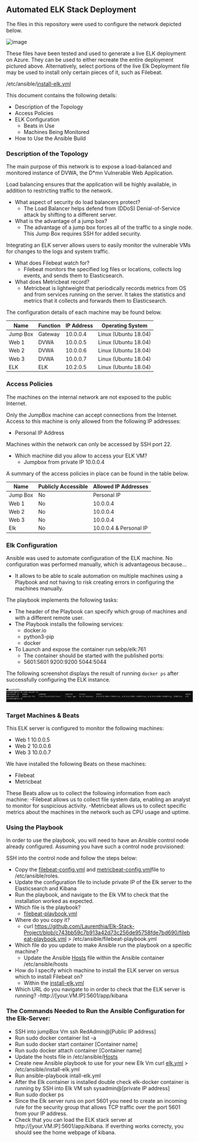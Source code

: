 ## Automated ELK Stack Deployment

The files in this repository were used to configure the network depicted below.

![image](https://user-images.githubusercontent.com/77760636/120901997-1da8d880-c5fb-11eb-942e-d260f01edf5f.png)


These files have been tested and used to generate a live ELK deployment on Azure. They can be used to either recreate the entire deployment pictured above. Alternatively, select portions of the live Elk Deployment file may be used to install only certain pieces of it, such as Filebeat.

  /etc/ansible/[install-elk.yml](https://github.com/Laurenthia/Elk-Stack-Project/blob/0c8b4c9e1e73ad88d03742d3986ea5eb7a5b5db5/install-elk.yml)

This document contains the following details:
- Description of the Topology
- Access Policies
- ELK Configuration
  - Beats in Use
  - Machines Being Monitored
- How to Use the Ansible Build


### Description of the Topology

The main purpose of this network is to expose a load-balanced and monitored instance of DVWA, the D*mn Vulnerable Web Application.

Load balancing ensures that the application will be highly available, in addition to restricting traffic to the network.
- What aspect of security do load balancers protect? 
  -   The Load Balancer helps defend from (DDoS) Denial-of-Service attack by shifting to a different server. 
- What is the advantage of a jump box? 
  -   The advantage of a jump box forces all of the traffic to a single node. This Jump Box requires SSH for added security. 

Integrating an ELK server allows users to easily monitor the vulnerable VMs for changes to the logs and system traffic.
- What does Filebeat watch for?
  - Filebeat monitors the specified log files or locations, collects log events, and sends them to Elasticsearch. 
- What does Metricbeat record?
  - Metricbeat is lightweight that periodically records metrics from OS and from services running on the server. It takes the statistics and metrics that it collects and forwards them to Elasticsearch. 

The configuration details of each machine may be found below.

| Name     | Function | IP Address | Operating System |
|----------|----------|------------|------------------|
| Jump Box | Gateway  | 10.0.0.4   | Linux (Ubuntu 18.04)           |
| Web 1    | DVWA     | 10.0.0.5   | Linux (Ubuntu 18.04)           |
| Web 2    | DVWA     | 10.0.0.6   | Linux (Ubuntu 18.04)           |
| Web 3    | DVWA     | 10.0.0.7   | Linux (Ubuntu 18.04)           |
| ELK      | ELK      | 10.2.0.5   | Linux (Ubuntu 18.04)           |

### Access Policies

The machines on the internal network are not exposed to the public Internet. 

Only the JumpBox machine can accept connections from the Internet. Access to this machine is only allowed from the following IP addresses:
- Personal IP Address

Machines within the network can only be accessed by SSH port 22.
- Which machine did you allow to access your ELK VM? 
  - Jumpbox from private IP 10.0.0.4 

A summary of the access policies in place can be found in the table below.

| Name     | Publicly Accessible | Allowed IP Addresses |
|----------|---------------------|----------------------|
| Jump Box | No                  | Personal IP          |
| Web 1    | No                  | 10.0.0.4             |
| Web 2    | No                  | 10.0.0.4             |
| Web 3    | No                  | 10.0.0.4             |
| Elk      | No                  | 10.0.0.4 & Personal IP|

### Elk Configuration

Ansible was used to automate configuration of the ELK machine. No configuration was performed manually, which is advantageous because...
- It allows to be able to scale automation on multiple machines using a Playbook and not having to risk creating errors in configuring the machines manually.

The playbook implements the following tasks:
 - The header of the Playbook can specify which group of machines and with a different remote user.
 - The Playbook installs the following services:
   -  docker.io
   - python3-pip
   - docker
- To Launch and expose the container run sebp/elk:761 
   - The container should be started with the published ports:
   - 5601:5601 9200:9200 5044:5044   

The following screenshot displays the result of running `docker ps` after successfully configuring the ELK instance.

![image](https://github.com/Laurenthia/Elk-Stack-Project/blob/92a61aa6e847d016c846315c9b11c1558e90efc1/Elkteam_Docker_ps.png)

### Target Machines & Beats
This ELK server is configured to monitor the following machines:
- Web 1 10.0.0.5
- Web 2 10.0.0.6
- Web 3 10.0.0.7

We have installed the following Beats on these machines:
- Filebeat
- Metricbeat

These Beats allow us to collect the following information from each machine:
-Filebeat allows us to collect file system data, enabling an analyst to monitor for suspicious activity.
-Metricbeat allows us to collect specific metrics about the machines in the network such as CPU usage and uptime. 

### Using the Playbook
In order to use the playbook, you will need to have an Ansible control node already configured. Assuming you have such a control node provisioned: 

SSH into the control node and follow the steps below:
- Copy the [filebeat-config.yml](https://github.com/Laurenthia/Elk-Stack-Project/blob/7d02655467eca20f2e33ce092bd37f3b12cba20e/filebeat-config.yml) and [metricbeat-config.yml](https://github.com/Laurenthia/Elk-Stack-Project/blob/0c8b4c9e1e73ad88d03742d3986ea5eb7a5b5db5/metricbeat-config.yml)file to /etc/ansible/roles.
- Update the configuration file to include private IP of the Elk server to the Elasticsearch and Kibana
- Run the playbook, and navigate to the Elk VM to check that the installation worked as expected.
- Which file is the playbook? 
  - [filebeat-playbook.yml](https://github.com/Laurenthia/Elk-Stack-Project/blob/c743bb59c7b913a42d73c256de95758fde7bd690/filebeat-playbook.yml)
- Where do you copy it?
  -  curl https://github.com/Laurenthia/Elk-Stack-Project/blob/c743bb59c7b913a42d73c256de95758fde7bd690/filebeat-playbook.yml > /etc/ansible/filebeat-playbook.yml
- Which file do you update to make Ansible run the playbook on a specific machine?
  -  Update the Ansible [Hosts](https://github.com/Laurenthia/Elk-Stack-Project/blob/190ee4fb4680ad393dbaca2aa173d5fe264af010/Hosts) file within the Ansible container /etc/ansible/hosts
- How do I specify which machine to install the ELK server on versus which to install Filebeat on?
  - Within the [install-elk.yml](https://github.com/Laurenthia/Elk-Stack-Project/blob/26d5ae911b18cd17d7612c40b87b982745b93bbf/install-elk.yml)
- Which URL do you navigate to in order to check that the ELK server is running?
  -http://[your.VM.IP]:5601/app/kibana 

### The Commands Needed to Run the Ansible Configuration for the Elk-Server:

- SSH into jumpBox Vm ssh RedAdmin@[Public IP address]
- Run sudo docker container list -a
- Run sudo docker start container [Container name]
- Run sudo docker attach container [Container name]
- Update the hosts file in /etc/ansible/[Hosts](https://github.com/Laurenthia/Elk-Stack-Project/blob/190ee4fb4680ad393dbaca2aa173d5fe264af010/Hosts)
- Create new Ansible playbook to use for your new Elk Vm curl [elk.yml](https://github.com/Laurenthia/Elk-Stack-Project/blob/26d5ae911b18cd17d7612c40b87b982745b93bbf/install-elk.yml) > /etc/ansible/install-elk.yml
- Run ansible-playbook intall-elk.yml
- After the Elk container is installed double check elk-docker container is running by SSH into Elk VM ssh sysadmin@[private IP address]
- Run sudo docker ps
- Since the Elk server runs on port 5601 you need to create an incoming rule for the security group that allows TCP traffic over the port 5601 from your IP address.
- Check that you can load the ELK stack server at http://[your.VM.IP]:5601/app/kibana.
If everthing works correcty, you should see the home webpage of kibana.
